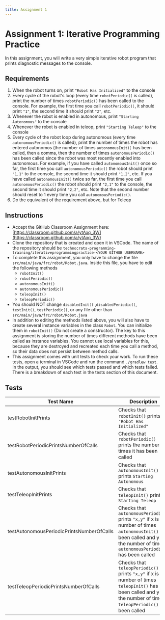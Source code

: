 ```yaml
---
title: Assignment 1
---
```

# Assignment 1: Iterative Programming Practice
In this assignment, you will write a very simple iterative robot program that prints diagnostic messages to the console.
## Requirements
1. When the robot turns on, print `"Robot Has Initialized"` to the console
2. Every cycle of the robot's loop (every time `robotPeriodic()` is called), print the number of times `robotPeriodic()` has been called to the console. For example, the first time you call `robotPeriodic()`, it should print `"1"`, the second time it should print `"2"`, etc.
3. Whenever the robot is enabled in autonomous, print `"Starting Autonomous"` to the console
4. Whenever the robot is enabled in teleop, print `"Starting Teleop"` to the console
5. Every cycle of the robot loop during autonomous (every time `autonomousPeriodic()` is called), print the number of times the robot has entered autonomos (the number of times `autonomousInit()` has been called, then a comma, then the number of times `autonomousPeriodic()` has been called since the robot was most recently enabled into autonomous. For example, if you have called `autonomousInit()` once so far, the first time you call `autonomousPeriodic()` the robot should print `"1,1"` to the console, the second time it should print `"1,2"`, etc. If you have called `autonomousInit()` twice so far, the first time you call `autonomousPeriodic()` the robot should print `"2,1"` to the console, the second time it should print `"2,2"`, etc. Note that the second number should reset to 1 every time you call `autonomousPeriodic()`.
6. Do the equivalent of the requirement above, but for Teleop
## Instructions
* Accept the GitHub Classroom Assignment here: [https://classroom.github.com/a/ytAxq_3W](https://classroom.github.com/a/ytAxq_3W)
* Clone the repository that is created and open it in VSCode. The name of the repository should be `technocrats-programming-training/iterativeprogrammingpractice-<YOUR GITHUB USERNAME>`
* To complete this assignment, you only have to change the file `src/main/java/frc/robot/Robot.java`. Inside this file, you have to edit the following methods
  * `robotInit()`
  * `robotPeriodic()`
  * `autonomousInit()`
  * `autonomousPeriodic()`
  * `teleopInit()`
  * `teleopPeriodic()`
* You should NOT change `disabledInit()` ,`disabledPeriodic()`, `testInit()`, `testPeriodic()`, or any file other than `src/main/java/frc/robot/Robot.java`
* In addition to editing the methods listed above, you will also have to create several instance variables in the class `Robot`. You can initialize them in `robotInit()` (Do not create a constructor). The key to this assignment is storing the number of times different methods have been called as instance variables. You cannot use local variables for this, because they are destroyed and recreated each time you call a method, so their data does not persist between method calls.
* This assignment comes with unit tests to check your work. To run these tests, open a terminal in VSCode and run the command `./gradlew test`. In the output, you should see which tests passed and which tests failed. There is a breakdown of each test in the tests section of this document.

## Tests
| Test Name | Description | Requirement | Methods Tested |
|---|---|---|---|
|testRobotInitPrints|Checks that `robotInit()` prints `"Robot Has Initialized"`|1|`robotInit()`|
|testRobotPeriodicPrintsNumberOfCalls|Checks that `robotPeriodic()` prints the number of times it has been called|2|`robotPeriodic()`|
|testAutonomousInitPrints|Checks that `autonomousInit()` prints `Starting Autonomous`|3|`autonomousInit()`|
|testTeleopInitPrints|Checks that `teleopInit()` prints `Starting Teleop`|4|`teleopInit()`|
|testAutonomousPeriodicPrintsNumberOfCalls|Checks that `autonomousPeriodic()` prints `"x,y"` if x is the number of times `autonomousInit()` has been called and y is the number of times `autonomousPeriodic()` has been called|5|`autonomousInit()`, `autonomousPeriodic()`|
|testTeleopPeriodicPrintsNumberOfCalls|Checks that `teleopPeriodic()` prints `"x,y"` if x is the number of times `teleopInit()` has been called and y is the number of times `teleopPeriodic()` has been called|5|`teleopInit()`, `teleopPeriodic()`|
